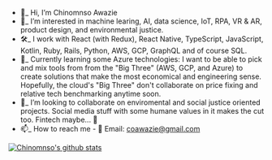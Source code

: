 - 👋_ Hi, I’m Chinomnso Awazie
- 👀_ I’m interested in machine learing, AI, data science, IoT, RPA, VR & AR, product design, and environmental justice.
- 🛠_ I work with React (with Redux), React Native, TypeScript, JavaScript, Kotlin, Ruby, Rails, Python, AWS, GCP, GraphQL and of course SQL.
- 🌱_  Currently learning some Azure technologies: I want to be able to pick and mix tools from from the "Big Three" (AWS, GCP, and Azure) to create solutions that make the most economical and engineering sense. Hopefully, the cloud's "Big Three" don't collaborate on price fixing and relative tech benchmarking anytime soon.
- 💞️_ I’m looking to collaborate on enviromental and social justice oriented projects. Social media stuff with some humane values in it makes the cut too. Fintech maybe... 🤔 
- 📫_ How to reach me - 📨 Email: coawazie@gmail.com

<!---
chinomnsoawazie/chinomnsoawazie is a ✨ special ✨ repository because its `README.md` (this file) appears on your GitHub profile.
You can click the Preview link to take a look at your changes.
--->

<div>
  
  <a href="https://github.com/chinomnsoawazie/github-readme-stats" />
    <img src='
https://github-readme-stats.vercel.app/api?username=chinomnsoawazie&count_private=true&show_icons=true' style='max-width:100%' alt="Chinomnso's github stats" />
    
    
    
  
  </div>

